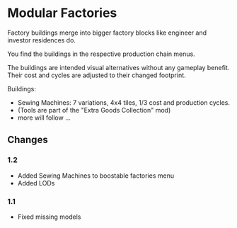 # Modular Factories

Factory buildings merge into bigger factory blocks like engineer and investor residences do.

You find the buildings in the respective production chain menus.

The buildings are intended visual alternatives without any gameplay benefit.
Their cost and cycles are adjusted to their changed footprint.

Buildings:

- Sewing Machines: 7 variations, 4x4 tiles, 1/3 cost and production cycles.
- (Tools are part of the "Extra Goods Collection" mod)
- more will follow ...

## Changes

### 1.2

- Added Sewing Machines to boostable factories menu
- Added LODs

### 1.1

- Fixed missing models
